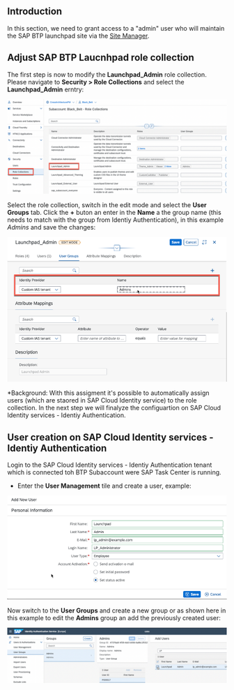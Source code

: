 ## Introduction

In this section, we need to grant access to a "admin" user who will maintain the SAP BTP launchpad site via the [Site Manager](https://help.sap.com/viewer/8c8e1958338140699bd4811b37b82ece/Cloud/en-US/3f619a13ca2a4a59a14bec8507c3fb69.html).


## Adjust SAP BTP Laucnhpad role collection

The first step is now to modify the **Launchpad_Admin** role collection.
Please navigate to **Security > Role Collections** and select the **Launchpad_Admin** erntry:

![btp role](images/access_rc_lp_admin.png)

Select the role collection, switch in the edit mode and select the **User Groups** tab.
Click the **+** buton an enter in the **Name** a the group name (this needs to match with the group from Identiy Authentication), in this example *Admins* and save the changes:

![define rc group](images/lp_admin_role_collection_group.png)

*Background: With this assigment it's possible to automatically assign users (which are staored in SAP Cloud Identity service) to the role collection.
In the next step we will finalyze the configuartion on  SAP Cloud Identity services - Identiy Authentication.

## User creation on SAP Cloud Identity services - Identiy Authentication

Login to the SAP Cloud Identity services - Identiy Authentication tenant which is connected toh BTP Subaccount were SAP Task Center is running.
- Enter the **User Management** tile and create a user, example:

![user creation](images/lp_admin_user.png)

Now switch to the **User Groups** and create a new group or as shown here in this example to edit the **Admins** group an add the previously created user:

![modify group](images/assign_ias_lp_admin_2_group.png)
